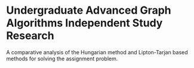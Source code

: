 # Undergraduate Advanced Graph Algorithms Independent Study Research

A comparative analysis of the Hungarian method and Lipton-Tarjan based methods for solving the assignment problem.
